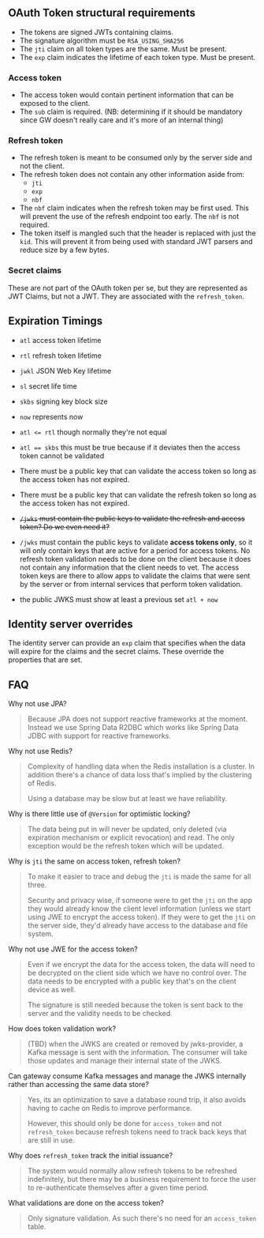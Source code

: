 ## OAuth Token structural requirements

* The tokens are signed JWTs containing claims.
* The signature algorithm must be `RSA_USING_SHA256`
* The `jti` claim on all token types are the same.  Must be present.
* The `exp` claim indicates the lifetime of each token type.  Must be present.

### Access token
* The access token would contain pertinent information that can be exposed to the client.
* The `sub` claim is required. (NB: determining if it should be mandatory since GW doesn't really care and it's more of an internal thing)

### Refresh token
* The refresh token is meant to be consumed only by the server side and not the client.
* The refresh token does not contain any other information aside from:
  * `jti`
  * `exp`
  * `nbf`
* The `nbf` claim indicates when the refresh token may be first used.  This will prevent the use of the refresh endpoint too early.  The `nbf` is not required.
* The token itself is mangled such that the header is replaced with just the `kid`.  This will prevent it from being used with standard JWT parsers and reduce size by a few bytes.

### Secret claims

These are not part of the OAuth token per se, but they are represented as JWT Claims, but not a JWT.  They are associated with the `refresh_token`.

## Expiration Timings

* `atl` access token lifetime
* `rtl` refresh token lifetime
* `jwkl` JSON Web Key lifetime
* `sl` secret life time
* `skbs` signing key block size
* `now` represents now


* `atl <= rtl` though normally they're not equal
* `atl == skbs` this must be true because if it deviates then the access token cannot be validated
* There must be a public key that can validate the access token so long as the access token has not expired.
* There must be a public key that can validate the refresh token so long as the access token has not expired.
* ~~`/jwks` must contain the public keys to validate the refresh and access token? Do we even need it?~~
* `/jwks` must contain the public keys to validate **access tokens only**, so it will only contain keys that are active for a period for access tokens.  No refresh token validation needs to be done on the client because it does not contain any information that the client needs to vet. The access token keys are there to allow apps to validate the claims that were sent by the server or from internal services that perform token validation.
* the public JWKS must show at least a previous set `atl + now`

## Identity server overrides

The identity server can provide an `exp` claim that specifies when the data will expire for the claims and the secret claims.  These override the properties that are set.

## FAQ

Why not use JPA?

> Because JPA does not support reactive frameworks at the moment.  Instead we use Spring Data R2DBC which works like Spring Data JDBC with support for reactive frameworks.

Why not use Redis?

> Complexity of handling data when the Redis installation is a cluster.  In addition there's a chance of data loss that's implied by the clustering of Redis.
>
> Using a database may be slow but at least we have reliability.

Why is there little use of `@Version` for optimistic locking?

> The data being put in will never be updated, only deleted (via expiration mechanism or explicit revocation) and read.  The only exception would be the refresh token which will be updated.

Why is `jti` the same on access token, refresh token?

> To make it easier to trace and debug the `jti` is made the same for all three.
>
> Security and privacy wise, if someone were to get the `jti` on the app they would already know the client level information (unless we start using JWE to encrypt the access token).
> If they were to get the `jti` on the server side, they'd already have access to the database and file system.

Why not use JWE for the access token?

> Even if we encrypt the data for the access token, the data will need to be decrypted on the client side which we have no control over.  The data needs to be encrypted with a public key that's on the client device as well.
>
> The signature is still needed because the token is sent back to the server and the validity needs to be checked.

How does token validation work?

> (TBD) when the JWKS are created or removed by jwks-provider, a Kafka message is sent with the information.  The consumer will take those updates and manage their internal state of the JWKS.

Can gateway consume Kafka messages and manage the JWKS internally rather than accessing the same data store?

> Yes, its an optimization to save a database round trip, it also avoids having to cache on Redis to improve performance.
>
> However, this should only be done for `access_token` and not `refresh_token` because refresh tokens need to track back keys that are still in use.

Why does `refresh_token` track the initial issuance?

> The system would normally allow refresh tokens to be refreshed indefinitely, but there may be a business requirement to force the user to re-authenticate themselves after a given time period.

What validations are done on the access token?

> Only signature validation.  As such there's no need for an `access_token` table.
